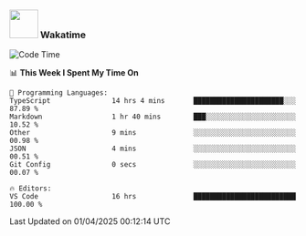 ### <img src="https://media.giphy.com/media/VgCDAzcKvsR6OM0uWg/giphy.gif" width="50"> Wakatime

  <!--START_SECTION:waka-->
![Code Time](http://img.shields.io/badge/Code%20Time-1%2C531%20hrs%2022%20mins-blue)

📊 **This Week I Spent My Time On** 

```text
💬 Programming Languages: 
TypeScript               14 hrs 4 mins       ██████████████████████░░░   87.89 % 
Markdown                 1 hr 40 mins        ███░░░░░░░░░░░░░░░░░░░░░░   10.52 % 
Other                    9 mins              ░░░░░░░░░░░░░░░░░░░░░░░░░   00.98 % 
JSON                     4 mins              ░░░░░░░░░░░░░░░░░░░░░░░░░   00.51 % 
Git Config               0 secs              ░░░░░░░░░░░░░░░░░░░░░░░░░   00.07 % 

🔥 Editors: 
VS Code                  16 hrs              █████████████████████████   100.00 % 
```


 Last Updated on 01/04/2025 00:12:14 UTC
<!--END_SECTION:waka-->
